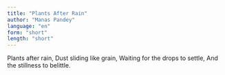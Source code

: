 ```yaml
---
title: "Plants After Rain"
author: "Manas Pandey"
language: "en"
form: "short"
length: "short"
---
```

Plants after rain,
Dust sliding like grain,
Waiting for the drops to settle,
And the stillness to belittle.